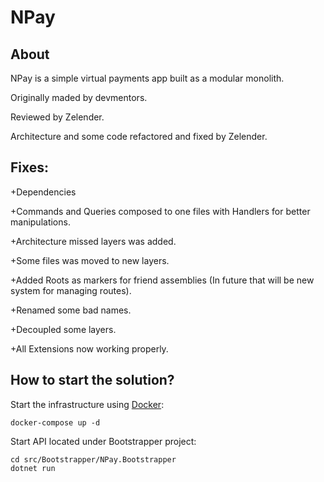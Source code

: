 # NPay

## About

NPay is a simple virtual payments app built as a modular monolith.
 
Originally maded by devmentors.

Reviewed by Zelender.

Architecture and some code refactored and fixed by Zelender.


## Fixes: 

+Dependencies

+Commands and Queries composed to one files with Handlers for better manipulations.

+Architecture missed layers was added.

+Some files was moved to new layers.

+Added Roots as markers for friend assemblies (In future that will be new system for managing routes).

+Renamed some bad names.

+Decoupled some layers.

+All Extensions now working properly.

**How to start the solution?**
----------------

Start the infrastructure using [Docker](https://docs.docker.com/get-docker/):

```
docker-compose up -d
```

Start API located under Bootstrapper project:

```
cd src/Bootstrapper/NPay.Bootstrapper
dotnet run
```
